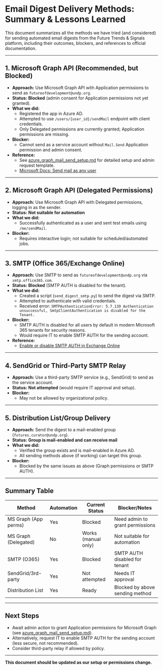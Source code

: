 # Email Digest Delivery Methods: Summary & Lessons Learned

This document summarizes all the methods we have tried (and considered) for sending automated email digests from the Future Trends & Signals platform, including their outcomes, blockers, and references to official documentation.

---

## 1. Microsoft Graph API (Recommended, but Blocked)

- **Approach:** Use Microsoft Graph API with Application permissions to send as `futureofdevelopment@undp.org`.
- **Status:** **Blocked** (admin consent for Application permissions not yet granted).
- **What we did:**
  - Registered the app in Azure AD.
  - Attempted to use `/users/{user_id}/sendMail` endpoint with client credentials.
  - Only Delegated permissions are currently granted; Application permissions are missing.
- **Blocker:**
  - Cannot send as a service account without `Mail.Send` Application permission and admin consent.
- **Reference:**
  - See [azure_graph_mail_send_setup.md](./azure_graph_mail_send_setup.md) for detailed setup and admin request template.
  - [Microsoft Docs: Send mail as any user](https://learn.microsoft.com/en-us/graph/api/user-sendmail?view=graph-rest-1.0&tabs=http)

---

## 2. Microsoft Graph API (Delegated Permissions)

- **Approach:** Use Microsoft Graph API with Delegated permissions, logging in as the sender.
- **Status:** **Not suitable for automation**
- **What we did:**
  - Successfully authenticated as a user and sent test emails using `/me/sendMail`.
- **Blocker:**
  - Requires interactive login; not suitable for scheduled/automated jobs.

---

## 3. SMTP (Office 365/Exchange Online)

- **Approach:** Use SMTP to send as `futureofdevelopment@undp.org` via `smtp.office365.com`.
- **Status:** **Blocked** (SMTP AUTH is disabled for the tenant).
- **What we did:**
  - Created a script (`send_digest_smtp.py`) to send the digest via SMTP.
  - Attempted to authenticate with valid credentials.
  - Received error: `SMTPAuthenticationError: 5.7.139 Authentication unsuccessful, SmtpClientAuthentication is disabled for the Tenant.`
- **Blocker:**
  - SMTP AUTH is disabled for all users by default in modern Microsoft 365 tenants for security reasons.
  - Would require IT to enable SMTP AUTH for the sending account.
- **Reference:**
  - [Enable or disable SMTP AUTH in Exchange Online](https://aka.ms/smtp_auth_disabled)

---

## 4. SendGrid or Third-Party SMTP Relay

- **Approach:** Use a third-party SMTP service (e.g., SendGrid) to send as the service account.
- **Status:** **Not attempted** (would require IT approval and setup).
- **Blocker:**
  - May not be allowed by organizational policy.

---

## 5. Distribution List/Group Delivery

- **Approach:** Send the digest to a mail-enabled group (`futures.curator@undp.org`).
- **Status:** **Group is mail-enabled and can receive mail**
- **What we did:**
  - Verified the group exists and is mail-enabled in Azure AD.
  - All sending methods above (if working) can target this group.
- **Blocker:**
  - Blocked by the same issues as above (Graph permissions or SMTP AUTH).

---

## **Summary Table**

| Method                | Automation | Current Status         | Blocker/Notes                       |
|-----------------------|------------|-----------------------|--------------------------------------|
| MS Graph (App perms)  | Yes        | Blocked               | Need admin to grant permissions      |
| MS Graph (Delegated)  | No         | Works (manual only)   | Not suitable for automation          |
| SMTP (O365)           | Yes        | Blocked               | SMTP AUTH disabled for tenant        |
| SendGrid/3rd-party    | Yes        | Not attempted         | Needs IT approval                    |
| Distribution List     | Yes        | Ready                 | Blocked by above sending method      |

---

## **Next Steps**
- Await admin action to grant Application permissions for Microsoft Graph (see [azure_graph_mail_send_setup.md](./azure_graph_mail_send_setup.md)).
- Alternatively, request IT to enable SMTP AUTH for the sending account (less secure, not recommended).
- Consider third-party relay if allowed by policy.

---

**This document should be updated as our setup or permissions change.** 